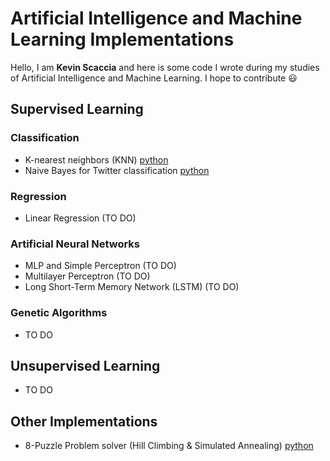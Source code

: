 # Artificial Intelligence and Machine Learning Implementations
Hello, I am **Kevin Scaccia** and here is some code I wrote during my studies of  Artificial Intelligence and Machine Learning. 
I hope to contribute  :smiley:

## Supervised Learning
### Classification 
-  K-nearest neighbors (KNN) [python](supervised_learning/classifiers/knn)
-  Naive Bayes for Twitter classification [python](supervised_learning/classifiers/naive_bayes)
### Regression 
-  Linear Regression (TO DO)
### Artificial Neural Networks
- MLP and Simple Perceptron (TO DO)
- Multilayer Perceptron (TO DO)
- Long Short-Term Memory Network (LSTM) (TO DO)
### Genetic Algorithms
- TO DO

## Unsupervised Learning
- TO DO
## Other Implementations
-  8-Puzzle Problem solver (Hill Climbing & Simulated Annealing) [python](other/8_puzzle_problem/)
